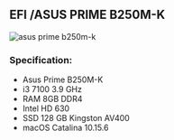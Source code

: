 ## EFI /ASUS PRIME B250M-K
![asus prime b250m-k](https://c1.neweggimages.com/ProductImage/13-132-948-V01.jpg)


### Specification:
 - Asus Prime B250M-K
 - i3 7100 3.9 GHz
 - RAM 8GB DDR4
 - Intel HD 630
 - SSD 128 GB Kingston AV400
 - macOS Catalina 10.15.6

